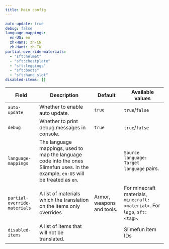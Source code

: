```yaml
---
title: Main config
---
```


```yaml title="/plugins/SlimefunTranslation/config.yml"
auto-update: true
debug: false
language-mappings:
  en-US: en
  zh-Hans: zh-CN
  zh-Hant: zh-TW
partial-override-materials:
  - "sft:helmet"
  - "sft:chestplate"
  - "sft:leggings"
  - "sft:boots"
  - "sft:hand_slot"
disabled-items: []
```

| Field | Description | Default | Available values |
| --- | --- | --- | --- |
| `auto-update` | Whether to enable auto update. | `true` | `true`/`false` |
| `debug` | Whether to print debug messages in console. | `true` | `true`/`false` |
| `language-mappings` | The language mappings, used to map the language code into the ones Slimefun uses. In the example, `en-US` will be treated as `en`. | &nbsp; | `Source language: Target language` pairs. |
| `partial-override-materials` | A list of materials which the translation on the items only overrides  | Armor, weapons and tools. | For minecraft materials, `minecraft:<material>`. For tags, `sft:<tag>`. |
| `disabled-items` | A list of items that will not be translated. | &nbsp; | Slimefun item IDs |
